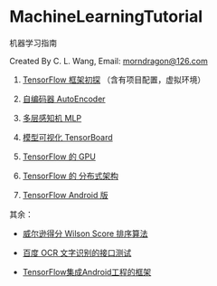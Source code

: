# MachineLearningTutorial

机器学习指南 

Created By C. L. Wang, Email: morndragon@126.com

1. [TensorFlow 框架初探](http://www.jianshu.com/p/73ae26b3ea70) （含有项目配置，虚拟环境）

2. [自编码器 AutoEncoder](http://www.jianshu.com/p/9ccf67ccd44b)

3. [多层感知机 MLP](http://www.jianshu.com/p/ac5c1d83dc71)

4. [模型可视化 TensorBoard](http://www.jianshu.com/p/f3e51ee564ab)

5. [TensorFlow 的 GPU](http://www.jianshu.com/p/2ccfa4170750)

6. [TensorFlow 的 分布式架构](http://www.jianshu.com/p/b6e25d0a9399)

7. [TensorFlow Android 版](http://www.jianshu.com/p/dff6ad105c8e)

其余：

- [威尔逊得分 Wilson Score 排序算法](http://www.jianshu.com/p/4d2b45918958)

- [百度 OCR 文字识别的接口测试](http://www.jianshu.com/p/a1688fed63e3)

- [TensorFlow集成Android工程的框架](http://www.jianshu.com/p/870e9a54749a)
